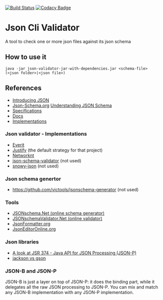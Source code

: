 [![Build Status](https://travis-ci.org/iubar/json-validator.svg?branch=master)](https://travis-ci.org/iubar/json-validator) [![Codacy Badge](https://api.codacy.com/project/badge/Grade/629e2af7ae1e4f839dbb560fd3e32aa2)](https://www.codacy.com/app/Iubar/json-validator?utm_source=github.com&amp;utm_medium=referral&amp;utm_content=iubar/json-validator&amp;utm_campaign=Badge_Grade)

# Json Cli Validator
A tool to check one or more json files against its json schema

## How to use it
    java -jar json-validator-jar-with-dependencies.jar <schema-file> (<json folder>|<json file>)

## References
- [Introducing JSON](http://www.json.org/json-it.html)
- [Json-Schema.org](https://json-schema.org) [Understanding JSON Schema](https://json-schema.org/understanding-json-schema/index.html)
- [Specifications](http://json-schema.org/specification-links.html) 
- [Docs](https://json-schema.org/understanding-json-schema/)
- [Implementations](http://json-schema.org/implementations.html)

### Json validator - Implementations
- [Everit](https://github.com/everit-org/json-schema)
- [Justify](https://github.com/leadpony/justify) (the default strategy for that project)
- [Networknt](https://github.com/networknt/json-schema-validator)
- [json-schema-validator](https://github.com/java-json-tools/json-schema-validator) (not used)
- [snowy-json](https://github.com/ssilverman/snowy-json#using-snow-in-your-own-projects) (not used)

### Json schema genertor
- https://github.com/victools/jsonschema-generator (not used)

### Tools
- [JSONschema.Net (online schema generator)](https://jsonschema.net)
- [JSONschemaValidator.Net (online validator)](https://www.jsonschemavalidator.net)
- [JsonFormatter.org](https://jsonformatter.org/json-editor)
- [JsonEditorOnline.org](https://jsoneditoronline.org)

### Json libraries

- [A look at JSR 374 - Java API for JSON Processing (JSON-P)](https://golb.hplar.ch/2019/08/json-p.html)
- [jackson vs gson](https://www.baeldung.com/jackson-vs-gson)

### JSON-B and JSON-P

JSON-B is just a layer on top of JSON-P: it does the binding part, while it delegates all the raw JSON processing to JSON-P. 
You can mix and match any JSON-B implementation with any JSON-P implementation.